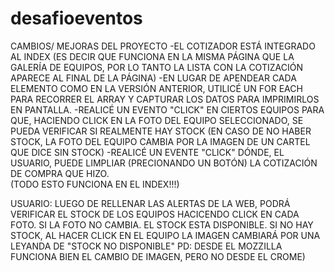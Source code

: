 # desafioeventos
CAMBIOS/ MEJORAS DEL PROYECTO 
-EL COTIZADOR ESTÁ INTEGRADO AL INDEX (ES DECIR QUE FUNCIONA EN LA MISMA PÁGINA QUE LA GALERÍA DE EQUIPOS, POR LO TANTO LA LISTA CON LA COTIZACIÓN APARECE AL FINAL 
DE LA PÁGINA)
-EN LUGAR DE APENDEAR CADA ELEMENTO COMO EN LA VERSIÓN ANTERIOR, UTILICÉ UN FOR EACH PARA RECORRER EL ARRAY Y CAPTURAR LOS DATOS
PARA IMPRIMIRLOS EN PANTALLA. 
-REALICÉ UN EVENTO "CLICK" EN CIERTOS EQUIPOS PARA QUE, HACIENDO CLICK EN LA FOTO DEL EQUIPO SELECCIONADO, SE PUEDA VERIFICAR SI REALMENTE
HAY STOCK (EN CASO DE NO HABER STOCK, LA FOTO DEL EQUIPO CAMBIA POR LA IMAGEN DE UN CARTEL QUE DICE SIN STOCK)
-REALICÉ UN EVENTE "CLICK" DÓNDE, EL USUARIO, PUEDE LIMPLIAR (PRECIONANDO UN BOTÓN) LA COTIZACIÓN DE COMPRA QUE HIZO.  
(TODO ESTO FUNCIONA EN EL INDEX!!!)


USUARIO: LUEGO DE RELLENAR LAS ALERTAS DE LA WEB, PODRÁ VERIFICAR EL STOCK DE LOS EQUIPOS HACICENDO CLICK EN CADA FOTO. SI LA FOTO NO CAMBIA. EL STOCK ESTA DISPONIBLE. 
SI NO HAY STOCK, AL HACER CLICK EN EL EQUIPO LA IMAGEN CAMBIARÁ POR UNA LEYANDA DE "STOCK NO DISPONIBLE" 
PD: DESDE EL MOZZILLA FUNCIONA BIEN EL CAMBIO DE IMAGEN, PERO NO DESDE EL CROME)
